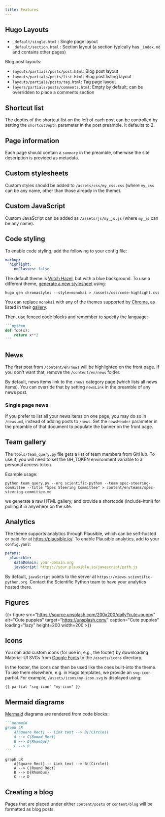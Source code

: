 ```yaml
---
title: Features
---
```


## Hugo Layouts

- `_default/single.html` : Single page layout
- `_default/section.html` : Section layout (a section typically has `_index.md` and contains other pages)

Blog post layouts:

- `layouts/partials/posts/post.html`: Blog post layout
- `layouts/partials/posts/list.html`: Blog post listing layout
- `layouts/partials/posts/tag.html`: Tag page layout
- `layers/partials/posts/comments.html`: Empty by default; can be overridden to place a comments section

## Shortcut list

The depths of the shortcut list on the left of each post can be
controlled by setting the `shortcutDepth` parameter in the post
preamble. It defaults to 2.

## Page information

Each page should contain a `summary` in the preamble, otherwise the
site description is provided as metadata.

## Custom stylesheets

Custom styles should be added to `/assets/css/my_css.css` (where
`my_css` can be any name, other than those already in the theme).

## Custom JavaScript

Custom JavaScript can be added as `/assets/js/my_js.js` (where `my_js`
can be any name).

## Code styling

To enable code styling, add the following to your config file:

```yaml
markup:
  highlight:
    noClasses: false
```

The default theme is [Witch Hazel](https://github.com/theacodes/witchhazel),
but with a blue background.
To use a different theme, [generate a new
stylesheet](https://gohugo.io/content-management/syntax-highlighting/#highlight-shortcode)
using:

```
hugo gen chromastyles --style=monokai > /assets/css/code-highlight.css
```

You can replace `monokai` with any of the themes supported by
[Chroma](https://github.com/alecthomas/chroma), as listed in their
[gallery](https://xyproto.github.io/splash/docs/).

Then, use fenced code blocks and remember to specify the language:

````md
```python
def foo(x):
    return x**2
```
````

## News

The first post from `/content/en/news` will be highlighted on the
front page. If you don't want that, remove the `/content/en/news`
folder.

By default, news items link to the `/news` category page (which lists
all news items). You can override that by setting `newsLink` in the
preamble of any news post.

### Single page news

If you prefer to list all your news items on one page, you may do so
in `/news.md`, instead of adding posts to `/news`. Set the
`newsHeader` parameter in the preamble of that document to populate
the banner on the front page.

## Team gallery

The `tools/team_query.py` file gets a list of team members from GitHub. To
use it, you will need to set the GH_TOKEN environment variable
to a personal access token.

Example usage:

```
python team_query.py --org scientific-python --team spec-steering-committee --title "Spec Steering Committee" > content/en/teams/spec-steering-committee.md
```

we generate a raw HTML gallery, and provide a
shortcode (include-html) for pulling it in anywhere on the site.

## Analytics

The theme supports analytics through Plausible, which can be self-hosted or paid-for at https://plausible.io/.
To enable Plausible analytics, add to your `config.yaml`:

```yaml
params:
  plausible:
    dataDomain: your-domain.org
    javaScript: https://your.plausible.io/javascript/path.js
```

By default, `javaScript` points to the server at
`https://views.scientific-python.org`. Contact the Scientific
Python team to have your analytics hosted there.

## Figures

{{< figure src="https://source.unsplash.com/200x200/daily?cute+puppy"
alt="Cute puppies"
target="https://unsplash.com/"
caption="Cute puppies"
loading="lazy"
height=200
width=200 >}}

## Icons

You can add custom icons (for use in, e.g., the footer) by downloading Material-UI SVGs from [Google Fonts](https://fonts.google.com/icons) to the `/assets/icons` directory.

In the footer, the icons can then be used like the ones built-into the theme.
To use them elsewhere, e.g. in Hugo templates, we provide an `svg-icon` partial. For example, `/assets/icons/my-icon.svg` is displayed using:

```
{{ partial "svg-icon" "my-icon" }}
```

## Mermaid diagrams

[Mermaid](https://mermaid.js.org/) diagrams are rendered from code blocks:

````md
```mermaid
graph LR
    A[Square Rect] -- Link text --> B((Circle))
    A --> C(Round Rect)
    B --> D{Rhombus}
    C --> D
```
````

```mermaid
graph LR
    A[Square Rect] -- Link text --> B((Circle))
    A --> C(Round Rect)
    B --> D{Rhombus}
    C --> D
```

## Creating a blog

Pages that are placed under either `content/posts` or `content/blog`
will be formatted as blog posts.
